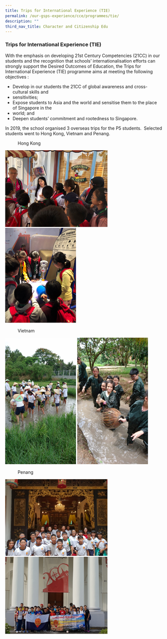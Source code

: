 ```yaml
---
title: Trips for International Experience (TIE)
permalink: /our-gsps-experience/cce/programmes/tie/
description: ""
third_nav_title: Character and Citizenship Edu
---
```

### **Trips for International Experience (TIE)**
With the emphasis on developing 21st Century Competencies (21CC) in our students and the recognition that schools’ internationalisation efforts can strongly support the Desired Outcomes of Education, the Trips for International Experience (TIE) programme aims at meeting the following objectives :  
  
* Develop in our students the 21CC of global awareness and cross-cultural skills and  
* sensitivities;  
* Expose students to Asia and the world and sensitise them to the place of Singapore in the  
* world; and  
* Deepen students’ commitment and rootedness to Singapore.  
  
In 2019, the school organised 3 overseas trips for the P5 students.&nbsp; Selected students went to Hong Kong, Vietnam and Penang.

<figure>
<figcaption>  Hong Kong
 </figcaption>
</figure>	
<img src="/images/tie1.jpg" style="width:65%">

<img src="/images/tie2.jpg" style="width:45%">
<figure>
<figcaption>  Vietnam
 </figcaption>
</figure>	

<img src="/images/tie3.jpg" style="width:45%">

<img src="/images/tie4.jpg" style="width:45%">
<figure>
<figcaption>  Penang
 </figcaption>
</figure>	

<img src="/images/tie5.jpg" style="width:65%">

<img src="/images/tie7.jpg" style="width:65%">